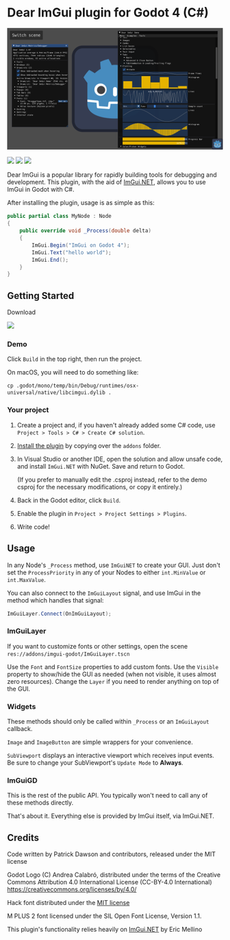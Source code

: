 # Dear ImGui plugin for Godot 4 (C#)

![screenshot](doc/screenshot.png)

![](https://img.shields.io/static/v1?label=Godot&message=4.0.beta6&color=blue&logo=godotengine)
![](https://github.com/pkdawson/imgui-godot/actions/workflows/dotnet.yml/badge.svg)
![](https://github.com/pkdawson/imgui-godot/actions/workflows/godot.yml/badge.svg)

Dear ImGui is a popular library for rapidly building tools for debugging and development. This plugin, with the aid of [ImGui.NET](https://github.com/mellinoe/ImGui.NET), allows you to use ImGui in Godot with C#.

After installing the plugin, usage is as simple as this:
```csharp
public partial class MyNode : Node
{
    public override void _Process(double delta)
    {
        ImGui.Begin("ImGui on Godot 4");
        ImGui.Text("hello world");
        ImGui.End();
    }
}
```

## Getting Started

Download

[![](https://img.shields.io/static/v1?label=imgui-godot&message=3.4.0&color=blueviolet&logo=github)](https://github.com/pkdawson/imgui-godot/archive/refs/tags/v3.4.0.zip)

### Demo

Click `Build` in the top right, then run the project.

On macOS, you will need to do something like:
```
cp .godot/mono/temp/bin/Debug/runtimes/osx-universal/native/libcimgui.dylib .
```

### Your project

1. Create a project and, if you haven't already added some C# code, use `Project > Tools > C# > Create C# solution`.

2. [Install the plugin](https://docs.godotengine.org/en/stable/tutorials/plugins/editor/installing_plugins.html) by copying over the `addons` folder.

3. In Visual Studio or another IDE, open the solution and allow unsafe code, and install `ImGui.NET` with NuGet. Save and return to Godot.

    (If you prefer to manually edit the .csproj instead, refer to the demo csproj for the necessary modifications, or copy it entirely.)

4. Back in the Godot editor, click `Build`.

5. Enable the plugin in `Project > Project Settings > Plugins`.

6. Write code!

## Usage

In any Node's `_Process` method, use `ImGuiNET` to create your GUI. Just don't set the `ProcessPriority` in any of your Nodes to either `int.MinValue` or `int.MaxValue`.

You can also connect to the `ImGuiLayout` signal, and use ImGui in the method which handles that signal:
```csharp
ImGuiLayer.Connect(OnImGuiLayout);
```

### ImGuiLayer

If you want to customize fonts or other settings, open the scene `res://addons/imgui-godot/ImGuiLayer.tscn`

Use the `Font` and `FontSize` properties to add custom fonts. Use the `Visible` property to show/hide the GUI as needed (when not visible, it uses almost zero resources). Change the `Layer` if you need to render anything on top of the GUI.

### Widgets

These methods should only be called within `_Process` or an `ImGuiLayout` callback.

`Image` and `ImageButton` are simple wrappers for your convenience.

`SubViewport` displays an interactive viewport which receives input events. Be sure to change your SubViewport's `Update Mode` to **Always**.

### ImGuiGD

This is the rest of the public API. You typically won't need to call any of these methods directly.

That's about it. Everything else is provided by ImGui itself, via ImGui.NET.


## Credits

Code written by Patrick Dawson and contributors, released under the MIT license

Godot Logo (C) Andrea Calabró, distributed under the terms of the Creative Commons Attribution 4.0 International License (CC-BY-4.0 International) https://creativecommons.org/licenses/by/4.0/

Hack font distributed under the [MIT license](https://github.com/source-foundry/Hack/blob/master/LICENSE.md)

M PLUS 2 font licensed under the SIL Open Font License, Version 1.1.

This plugin's functionality relies heavily on [ImGui.NET](https://github.com/mellinoe/ImGui.NET) by Eric Mellino
